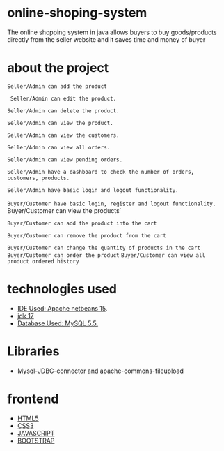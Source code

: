 # online-shoping-system
The online shopping system in java allows buyers to buy goods/products directly from the seller website and it saves time and money of buyer
# about the project

 `Seller/Admin can add the product`
 
` Seller/Admin can edit the product.`
 
`Seller/Admin can delete the product.`

`Seller/Admin can view the product.`

`Seller/Admin can view the customers.`

`Seller/Admin can view all orders.`

`Seller/Admin can view pending orders.`

`Seller/Admin have a dashboard to check the number of orders, customers, products.`

`Seller/Admin have basic login and logout functionality.`

`Buyer/Customer have basic login, register and logout functionality.`
`
`Buyer/Customer can view the products`

`Buyer/Customer can add the product into the cart`

`Buyer/Customer can remove the product from the cart`

`Buyer/Customer can change the quantity of products in the cart`
`Buyer/Customer can order the product`
`Buyer/Customer can view all product ordered history`

# technologies used
- [IDE Used: Apache netbeans 15](https://netbeans.apache.org/download/index.html).
- [jdk 17](https://www.oracle.com/java/technologies/downloads/)
- [Database Used: MySQL 5.5.](https://dev.mysql.com/downloads/mysql/5.7.html)
# Libraries
 - Mysql-JDBC-connector and apache-commons-fileupload
# frontend
- [HTML5](https://www.w3schools.com/html/)
- [CSS3](https://www.w3schools.com/css/default.asp)
- [JAVASCRIPT](https://www.javascript.com/)
- [BOOTSTRAP](https://getbootstrap.com/)
 
